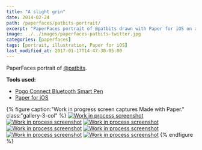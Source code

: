 ```yaml
---
title: "A slight grin"
date: 2014-02-24
path: /paperfaces/patbits-portrait/
excerpt: "PaperFaces portrait of @patbits drawn with Paper for iOS on an iPad."
image: ../../images/paperfaces-patbits-twitter.jpg
categories: [paperfaces]
tags: [portrait, illustration, Paper for iOS]
last_modified_at: 2017-01-17T14:47:30-05:00
---
```


PaperFaces portrait of [@patbits](https://twitter.com/patbits).

**Tools used:**

- [Pogo Connect Bluetooth Smart Pen](https://www.amazon.com/gp/product/B009K448L4/ref=as_li_ss_tl?ie=UTF8&camp=1789&creative=390957&creativeASIN=B009K448L4&linkCode=as2&tag=mademist-20)
- [Paper for iOS](https://paper.bywetransfer.com/)

{% figure caption:"Work in progress screen captures Made with Paper." class:"gallery-3-col" %}
[![Work in process screenshot](../../images/paperfaces-patbits-process-1-600.jpg)](../../images/paperfaces-patbits-process-1-lg.jpg)
[![Work in process screenshot](../../images/paperfaces-patbits-process-2-600.jpg)](../../images/paperfaces-patbits-process-2-lg.jpg)
[![Work in process screenshot](../../images/paperfaces-patbits-process-3-600.jpg)](../../images/paperfaces-patbits-process-3-lg.jpg)
[![Work in process screenshot](../../images/paperfaces-patbits-process-4-600.jpg)](../../images/paperfaces-patbits-process-4-lg.jpg)
[![Work in process screenshot](../../images/paperfaces-patbits-process-5-600.jpg)](../../images/paperfaces-patbits-process-5-lg.jpg)
[![Work in process screenshot](../../images/paperfaces-patbits-process-6-600.jpg)](../../images/paperfaces-patbits-process-6-lg.jpg)
[![Work in process screenshot](../../images/paperfaces-patbits-process-7-600.jpg)](../../images/paperfaces-patbits-process-7-lg.jpg)
{% endfigure %}

